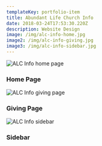 ```yaml
---
templateKey: portfolio-item
title: Abundant Life Church Info
date: 2018-03-24T17:53:30.220Z
description: Website Design
image: /img/alc-info-home.jpg
image2: /img/alc-info-giving.jpg
image3: /img/alc-info-sidebar.jpg
---
```


![ALC Info home page](/img/alc-info-home.jpg)

### Home Page

![ALC Info giving page](/img/alc-info-giving.jpg)

### Giving Page

![ALC Info sidebar](/img/alc-info-sidebar.jpg)

### Sidebar
